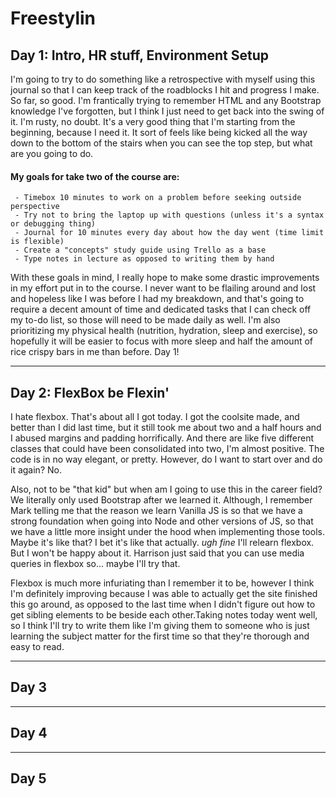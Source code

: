 # Freestylin

## Day 1: Intro, HR stuff, Environment Setup

I'm going to try to do something like a retrospective with myself using this journal so that I can keep track of the roadblocks I hit and progress I make. So far, so good. I'm frantically trying to remember HTML and any Bootstrap knowledge I've forgotten, but I think I just need to get back into the swing of it. I'm rusty, no doubt. It's a very good thing that I'm starting from the beginning, because I need it. It sort of feels like being kicked all the way down to the bottom of the stairs when you can see the top step, but what are you going to do.

#### My goals for take two of the course are:

     - Timebox 10 minutes to work on a problem before seeking outside perspective
     - Try not to bring the laptop up with questions (unless it's a syntax or debugging thing)
     - Journal for 10 minutes every day about how the day went (time limit is flexible)
     - Create a "concepts" study guide using Trello as a base
     - Type notes in lecture as opposed to writing them by hand

With these goals in mind, I really hope to make some drastic improvements in my effort put in to the course. I never want to be flailing around and lost and hopeless like I was before I had my breakdown, and that's going to require a decent amount of time and dedicated tasks that I can check off my to-do list, so those will need to be made daily as well. I'm also prioritizing my physical health (nutrition, hydration, sleep and exercise), so hopefully it will be easier to focus with more sleep and half the amount of rice crispy bars in me than before. Day 1!

---

## Day 2: FlexBox be Flexin'

I hate flexbox. That's about all I got today. I got the coolsite made, and better than I did last time, but it still took me about two and a half hours and I abused margins and padding horrifically. And there are like five different classes that could have been consolidated into two, I'm almost positive. The code is in no way elegant, or pretty. However, do I want to start over and do it again? No.

Also, not to be "that kid" but when am I going to use this in the career field? We literally only used Bootstrap after we learned it. Although, I remember Mark telling me that the reason we learn Vanilla JS is so that we have a strong foundation when going into Node and other versions of JS, so that we have a little more insight under the hood when implementing those tools. Maybe it's like that? I bet it's like that actually. _ugh fine_ I'll relearn flexbox. But I won't be happy about it. Harrison just said that you can use media queries in flexbox so... maybe I'll try that.

Flexbox is much more infuriating than I remember it to be, however I think I'm definitely improving because I was able to actually get the site finished this go around, as opposed to the last time when I didn't figure out how to get sibling elements to be beside each other.Taking notes today went well, so I think I'll try to write them like I'm giving them to someone who is just learning the subject matter for the first time so that they're thorough and easy to read.

---

## Day 3

---

## Day 4

---

## Day 5
